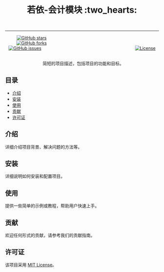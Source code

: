 <div align="center">
<h1>若依-会计模块 :two_hearts:</h1> 
</div>

---

<p style="text-align: center;"> 
  <a href="https://github.com/nekox41/RuoYi-Account/stargazers"><img src="https://img.shields.io/github/stars/nekox41/RuoYi-Account.svg?style=social&label=Star" alt="GitHub stars"></a>                                                                                      
  <a href="https://github.com/nekox41/RuoYi-Account/network/members"><img src="https://img.shields.io/github/forks/nekox41/RuoYi-Account.svg?style=social&label=Fork" alt="GitHub forks"></a>                                                                                    
  <a href="https://github.com/nekox41/RuoYi-Account/issues"><img src="https://img.shields.io/github/issues/nekox41/RuoYi-Account.svg" alt="GitHub issues"></a>                                                                             
  <a href="https://github.com/nekox41/RuoYi-Account/blob/master/LICENSE"><img src="https://img.shields.io/github/license/nekox41/RuoYi-Account.svg" alt="License"></a>             
</p>

<p style="text-align: center;"> 
  简短的项目描述，包括项目的功能和目标。
</p>

## 目录

- [介绍](#介绍)
- [安装](#安装)
- [使用](#使用)
- [贡献](#贡献)
- [许可证](#许可证)

## 介绍

详细介绍项目背景、解决问题的方法等。

## 安装

详细说明如何安装和配置项目。

## 使用

提供一些简单的示例或教程，帮助用户快速上手。

## 贡献

欢迎任何形式的贡献，请参考我们的贡献指南。

## 许可证


该项目采用 [MIT License](LICENSE)。


